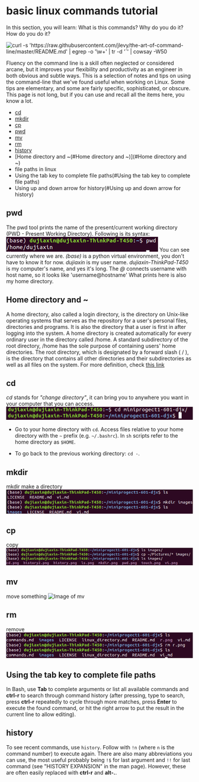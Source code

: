 # basic linux commands tutorial
In this section, you will learn:
What is this commands? Why do you do it? How do you do it?


![curl -s 'https://raw.githubusercontent.com/jlevy/the-art-of-command-line/master/README.md' | egrep -o '`\w+`' | tr -d '`' | cowsay -W50](cowsay.png)

Fluency on the command line is a skill often neglected or considered arcane, but it improves your flexibility and productivity as an engineer in both obvious and subtle ways. This is a selection of notes and tips on using the command-line that we've found useful when working on Linux. Some tips are elementary, and some are fairly specific, sophisticated, or obscure. This page is not long, but if you can use and recall all the items here, you know a lot.


* [cd](#cd)
* [mkdir](#mkdir)
* [cp](#cp)
* [pwd](#pwd)
* [mv](#mv)
* [rm](#rm)
* [history](#history)
* [Home directory and ~(#Home directory and ~)](#Home directory and ~)
* file paths in linux
* Using the tab key to complete file paths(#Using the tab key to complete file paths)
* Using up and down arrow for history(#Using up and down arrow for history)

## pwd
The pwd tool prints the name of the present/current working directory (PWD - Present Working Directory). Following is its syntax:
![Image of pwd](/images/pwd.png)
You can see currently where we are. 
*(base)* is a python virtual environment, you don't have to know it for now.
*dujiaxin* is my user name.
*dujiaxin-ThinkPad-T450* is my computer's name, and yes it's long. The *@* connects username with host name, so it looks like 'username@hostname'
What prints here is also my home directory.

## Home directory and ~
A home directory, also called a login directory, is the directory on Unix-like operating systems that serves as the repository for a user's personal files, directories and programs. It is also the directory that a user is first in after logging into the system.
A home directory is created automatically for every ordinary user in the directory called /home. A standard subdirectory of the root directory, /home has the sole purpose of containing users' home directories. The root directory, which is designated by a forward slash ( / ), is the directory that contains all other directories and their subdirectories as well as all files on the system. For more definition, check [this link](#http://www.linfo.org/home_directory.html)

## cd
*cd* stands for *"change directory"*, it can bring you to anywhere you want in your computer that you can access.
![Image of cd](/images/cd.png)

- Go to your home directory with `cd`. Access files relative to your home directory with the `~` prefix (e.g. `~/.bashrc`). In `sh` scripts refer to the home directory as `$HOME`.

- To go back to the previous working directory: `cd -`.

## mkdir
mkdir make a directory
![Image of pwd](/images/mkdir.png)

## cp
copy
![Image of cp](/images/cp.png)

## mv
move something
![Image of mv](/images/mv.png)

## rm
remove
![Image of rm](/images/rm.png)

## Using the tab key to complete file paths
In Bash, use **Tab** to complete arguments or list all available commands and **ctrl-r** to search through command history (after pressing, type to search, press **ctrl-r** repeatedly to cycle through more matches, press **Enter** to execute the found command, or hit the right arrow to put the result in the current line to allow editing).

## history
To see recent commands, use `history`. Follow with `!n` (where `n` is the command number) to execute again. There are also many abbreviations you can use, the most useful probably being `!$` for last argument and `!!` for last command (see "HISTORY EXPANSION" in the man page). However, these are often easily replaced with **ctrl-r** and **alt-.**.